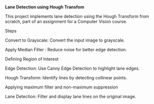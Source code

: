 **Lane Detection using Hough Transfom**

This project implements lane detection using the Hough Transform from scratch, part of an assignment for a Computer Vision course.

Steps

Convert to Grayscale: Convert the input image to grayscale.

Apply Median Filter : Reduce noise for better edge detection.

Defining Region of Interest 

Edge Detection: Use Canny Edge Detection to highlight lane edges.

Hough Transform: Identify lines by detecting collinear points.

Applying maximum filter and non-maximum suppression 

Lane Detection: Filter and display lane lines on the original image.
